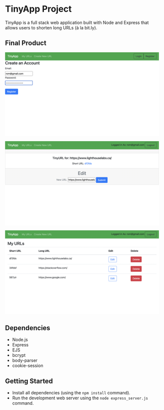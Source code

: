 # TinyApp Project

TinyApp is a full stack web application built with Node and Express that allows users to shorten long URLs (à la bit.ly).

## Final Product

!["Register page"](https://github.com/Romchik123/tinyapp/blob/master/docs/register-page.png?raw=true)

!["Create and Edit ShortURL"](https://github.com/Romchik123/tinyapp/blob/master/docs/short-url-page.png?raw=true)

!["All created URLs by the user"](https://github.com/Romchik123/tinyapp/blob/master/docs/urls-page.png?raw=true)

## Dependencies

- Node.js
- Express
- EJS
- bcrypt
- body-parser
- cookie-session

## Getting Started

- Install all dependencies (using the `npm install` command).
- Run the development web server using the `node express_server.js` command.

